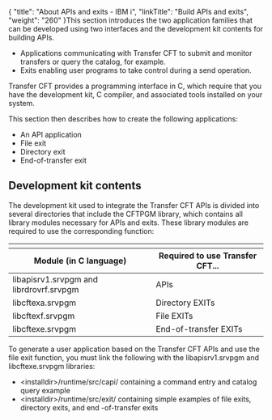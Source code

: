 {
    "title": "About  APIs and exits - IBM i",
    "linkTitle": "Build APIs and exits",
    "weight": "260"
}This section introduces the two application families that can be developed using
two interfaces and the development kit contents for building APIs.

-   Applications communicating
    with <span class="mc-variable axway_variables.Component_Short_Name variable">Transfer CFT</span> to submit and monitor transfers or query the catalog,
    for example.
-   Exits enabling
    user programs to take control during a send operation.

<span class="mc-variable axway_variables.Component_Short_Name variable">Transfer CFT</span> provides a programming interface in C, which require that you have the development kit, C compiler, and associated tools installed on your system.

This section then describes how to
create the following applications:

-   An API
    application
-   File exit
-   Directory
    exit
-   End-of-transfer exit

<span id="Development_kit_contents"></span>

## Development kit contents

The development kit used to integrate the <span class="mc-variable axway_variables.Component_Short_Name variable">Transfer CFT</span> APIs is divided
into several directories that include the CFTPGM library, which contains all library modules necessary for APIs and exits. These library modules are required to use the corresponding function:

<table>
   <th>
      <tr>
<th>Module (in C language)         </th>
<th>Required to use Transfer CFT...         </th>
      </tr>
   </thead>
   <tbody>
      <tr>
         <td>libapisrv1.srvpgm and librdrovrf.srvpgm         </td>
         <td>APIs         </td>
      </tr>
      <tr>
         <td>libcftexa.srvpgm         </td>
         <td>Directory EXITs         </td>
      </tr>
      <tr>
         <td>libcftexf.srvpgm         </td>
         <td>File EXITs         </td>
      </tr>
      <tr>
         <td>libcftexe.srvpgm         </td>
         <td>End-of-transfer EXITs         </td>
      </tr>
   </tbody>
</table>

To generate a user application based on the <span class="mc-variable axway_variables.Component_Short_Name variable">Transfer CFT</span> APIs and use
the file exit function, you must link the following with the <span class="code">libapisrv1.srvpgm</span> and <span class="code">libcftexe.srvpgm</span> libraries:

-   <span class="code">&lt;installdir>/runtime/src/capi/</span> containing
    a command entry and catalog query example
-   <span class="code">&lt;installdir>/runtime/src/exit/</span> containing
    simple examples of file exits, directory exits, and end
    -of-transfer exits
